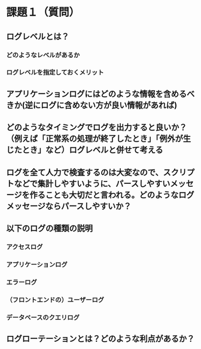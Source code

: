 # 課題１（質問）

## ログレベルとは？

### どのようなレベルがあるか

### ログレベルを指定しておくメリット

## アプリケーションログにはどのような情報を含めるべきか(逆にログに含めない方が良い情報があれば)

## どのようなタイミングでログを出力すると良いか？（例えば「正常系の処理が終了したとき」「例外が生じたとき」など）ログレベルと併せて考える

## ログを全て人力で検査するのは大変なので、スクリプトなどで集計しやすいように、パースしやすいメッセージを作ることも大切だと言われる。どのようなログメッセージならパースしやすいか？

## 以下のログの種類の説明

### アクセスログ

### アプリケーションログ

### エラーログ

### （フロントエンドの）ユーザーログ

### データベースのクエリログ

## ログローテーションとは？どのような利点があるか？
